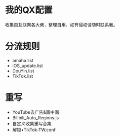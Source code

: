 # 我的QX配置
收集自互联网各大佬，整理自用，如有侵权请随时联系我。

# 分流规则
- amaha.list
- iOS_update.list
- DouYin.list
- TikTok.list

# 重写
- YouTube去广告&画中画
- Bilibili_Auto_Regions.js
- 自定义收集重写合集
- 解锁•TikTok-TW.conf


